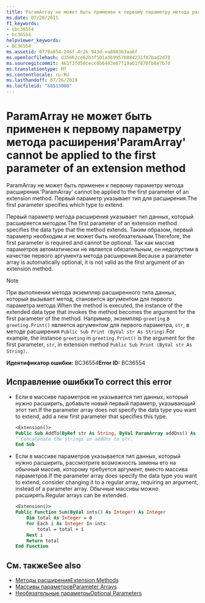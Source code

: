 ```yaml
---
title: ParamArray не может быть применен к первому параметру метода расширения
ms.date: 07/20/2015
f1_keywords:
- vbc36554
- bc36554
helpviewer_keywords:
- BC36554
ms.assetid: 0778a854-246f-4c2b-943d-ea8883b3aa6f
ms.openlocfilehash: d35662ce62b3f501a3699570084231f87bad2d79
ms.sourcegitcommit: 463f3f050cecc0b6403e67f19a61f870fb8e7b7d
ms.translationtype: MT
ms.contentlocale: ru-RU
ms.lasthandoff: 07/26/2019
ms.locfileid: "68513000"
---
```

# <a name="paramarray-cannot-be-applied-to-the-first-parameter-of-an-extension-method"></a><span data-ttu-id="23804-102">ParamArray не может быть применен к первому параметру метода расширения</span><span class="sxs-lookup"><span data-stu-id="23804-102">'ParamArray' cannot be applied to the first parameter of an extension method</span></span>

<span data-ttu-id="23804-103">ParamArray не может быть применен к первому параметру метода расширения.</span><span class="sxs-lookup"><span data-stu-id="23804-103">'ParamArray' cannot be applied to the first parameter of an extension method.</span></span> <span data-ttu-id="23804-104">Первый параметр указывает тип для расширения.</span><span class="sxs-lookup"><span data-stu-id="23804-104">The first parameter specifies which type to extend.</span></span>

<span data-ttu-id="23804-105">Первый параметр метода расширения указывает тип данных, который расширяется методом.</span><span class="sxs-lookup"><span data-stu-id="23804-105">The first parameter of an extension method specifies the data type that the method extends.</span></span> <span data-ttu-id="23804-106">Таким образом, первый параметр необходим и не может быть необязательным.</span><span class="sxs-lookup"><span data-stu-id="23804-106">Therefore, the first parameter is required and cannot be optional.</span></span> <span data-ttu-id="23804-107">Так как массив параметров автоматически не является обязательным, он недопустим в качестве первого аргумента метода расширения.</span><span class="sxs-lookup"><span data-stu-id="23804-107">Because a parameter array is automatically optional, it is not valid as the first argument of an extension method.</span></span>

> [!NOTE]
> <span data-ttu-id="23804-108">При выполнении метода экземпляр расширенного типа данных, который вызывает метод, становится аргументом для первого параметра метода.</span><span class="sxs-lookup"><span data-stu-id="23804-108">When the method is executed, the instance of the extended data type that invokes the method becomes the argument for the first parameter of the method.</span></span> <span data-ttu-id="23804-109">Например, экземпляр `greeting` в `greeting.Print()` является аргументом для первого параметра, `str`, в методе расширения `Public Sub Print (ByVal str As String)`.</span><span class="sxs-lookup"><span data-stu-id="23804-109">For example, the instance `greeting` in `greeting.Print()` is the argument for the first parameter, `str`, in extension method `Public Sub Print (ByVal str As String)`.</span></span>

<span data-ttu-id="23804-110">**Идентификатор ошибки:** BC36554</span><span class="sxs-lookup"><span data-stu-id="23804-110">**Error ID:** BC36554</span></span>

## <a name="to-correct-this-error"></a><span data-ttu-id="23804-111">Исправление ошибки</span><span class="sxs-lookup"><span data-stu-id="23804-111">To correct this error</span></span>

- <span data-ttu-id="23804-112">Если в массиве параметров не указывается тип данных, который нужно расширить, добавьте новый первый параметр, указывающий этот тип.</span><span class="sxs-lookup"><span data-stu-id="23804-112">If the parameter array does not specify the data type you want to extend, add a new first parameter that specifies this type.</span></span>

  ```vb
  <Extension()>
  Public Sub AddTo(ByRef str As String, ByVal ParamArray addOns() As String)
  ' Concatenate the strings in addOns to str.
  End Sub
  ```

- <span data-ttu-id="23804-113">Если в массиве параметров указывается тип данных, который нужно расширить, рассмотрите возможность замены его на обычный массив, которому требуется аргумент, вместо массива параметров.</span><span class="sxs-lookup"><span data-stu-id="23804-113">If the parameter array does specify the data type you want to extend, consider changing it to a regular array, requiring an argument, instead of a parameter array.</span></span> <span data-ttu-id="23804-114">Обычные массивы можно расширять.</span><span class="sxs-lookup"><span data-stu-id="23804-114">Regular arrays can be extended.</span></span>

  ```vb
  <Extension()>
  Public Function Sum(ByVal ints() As Integer) As Integer
      Dim total As Integer = 0
      For Each i As Integer In ints
          total = total + i
      Next i
      Return total
  End Function
  ```

## <a name="see-also"></a><span data-ttu-id="23804-115">См. также</span><span class="sxs-lookup"><span data-stu-id="23804-115">See also</span></span>

- [<span data-ttu-id="23804-116">Методы расширения</span><span class="sxs-lookup"><span data-stu-id="23804-116">Extension Methods</span></span>](../../visual-basic/programming-guide/language-features/procedures/extension-methods.md)
- [<span data-ttu-id="23804-117">Массивы параметров</span><span class="sxs-lookup"><span data-stu-id="23804-117">Parameter Arrays</span></span>](../../visual-basic/programming-guide/language-features/procedures/parameter-arrays.md)
- [<span data-ttu-id="23804-118">Необязательные параметры</span><span class="sxs-lookup"><span data-stu-id="23804-118">Optional Parameters</span></span>](../../visual-basic/programming-guide/language-features/procedures/optional-parameters.md)

